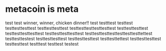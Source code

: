 # metacoin is meta

test
test
winner, winner, chicken dinner!!
test
testttest
testtest
testtesttesttest
testtesttesttest
testtesttesttesttesttest
testtesttesttest
testtesttesttesttest
testtesttesttesttest
testtesttesttesttesttesttesttettest
testtesttestest
testtesttesttest
testtesttesttest
testtesttettest
testtesttesttest
testtesttest
testttest
testtest
testest
